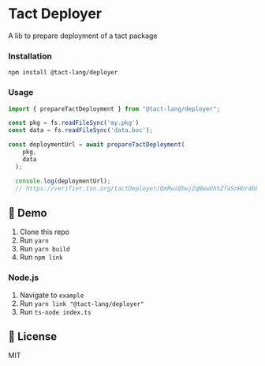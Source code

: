 # Tact Deployer
A lib to prepare deployment of a tact package

### Installation
```
npm install @tact-lang/deployer
```

### Usage

```typescript
import { prepareTactDeployment } from "@tact-lang/deployer";

const pkg = fs.readFileSync('my.pkg')
const data = fs.readFileSync('data.boc');

const deploymentUrl = await prepareTactDeployment(
    pkg,
    data
  );

  console.log(deploymentUrl);
  // https://verifier.ton.org/tactDeployer/QmRwiQbwjZqNwwUhhZfaSnHUr4bkrGF6cRXARkuMbZaJVD
```

## 👀 Demo
1. Clone this repo
2. Run `yarn`
3. Run `yarn build`
4. Run `npm link`

### Node.js
1. Navigate to `example`
3. Run `yarn link "@tact-lang/deployer"`
4. Run `ts-node index.ts`

## 📔 License
MIT
